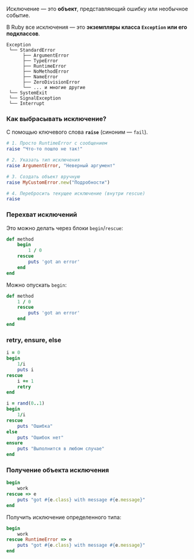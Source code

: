 
Исключение — это **объект**, представляющий ошибку или необычное событие.

В Ruby все исключения — это **экземпляры класса `Exception` или его подклассов**.
```
Exception
 └── StandardError
      ├── ArgumentError
      ├── TypeError
      ├── RuntimeError
      ├── NoMethodError
      ├── NameError
      ├── ZeroDivisionError
      └── ... и многие другие
 └── SystemExit
 └── SignalException
 └── Interrupt
```

### Как выбрасывать исключение?

С помощью ключевого слова **`raise`** (синоним — `fail`).
```ruby
# 1. Просто RuntimeError с сообщением
raise "Что-то пошло не так!"

# 2. Указать тип исключения
raise ArgumentError, "Неверный аргумент"

# 3. Создать объект вручную
raise MyCustomError.new("Подробности")

# 4. Перебросить текущее исключение (внутри rescue)
raise
```

### Перехват исключений

Это можно делать через блоки `begin`/`rescue`:
```ruby
def method
	begin
		1 / 0
	rescue
		puts 'got an error'
	end
end
```

Можно опускать `begin`:
```ruby
def method
	1 / 0
	rescue
		puts 'got an error'
	end
end
```

### retry, ensure, else

```ruby
i = 0
begin
	1/i
	puts i
rescue
	i += 1
	retry
end
```

```ruby
i = rand(0..1)
begin
	1/i
rescue
	puts "Ошибка"
else
	puts "Ошибок нет"
ensure
	puts "Выполнится в любом случае"
end
```

### Получение объекта исключения

```ruby
begin
	work
rescue => e
	puts "got #{e.class} with message #{e.message}"
end
```

Получить исключение определенного типа:
```ruby
begin
	work
rescue RuntimeError => e
	puts "got #{e.class} with message #{e.message}"
end
```